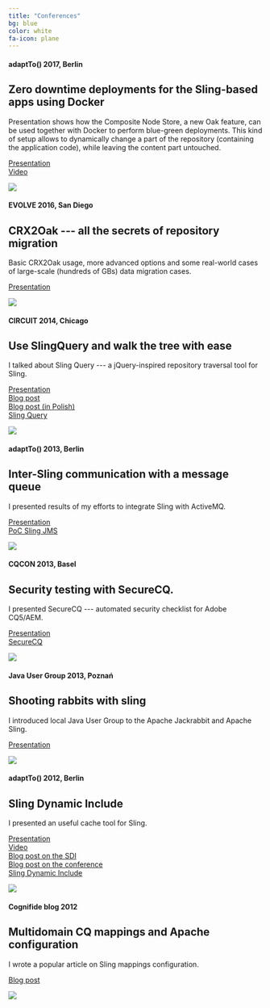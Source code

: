```yaml
---
title: "Conferences"
bg: blue
color: white
fa-icon: plane
---
```


#### adaptTo() 2017, Berlin

## Zero downtime deployments for the Sling-based apps using Docker

Presentation shows how the Composite Node Store, a new Oak feature, can be used together with Docker to perform blue-green deployments. This kind of setup allows to dynamically change a part of the repository (containing the application code), while leaving the content part untouched.

<i class="fa fa-eye"></i> <a href="https://www.slideshare.net/secret/20JKzYtzfrFiBO">Presentation</a><br/>
<i class="fa fa-video-camera"></i> <a href="https://www.youtube.com/watch?v=WtqBJpDmm3w">Video</a><br/>

<a href="https://www.slideshare.net/secret/20JKzYtzfrFiBO">
<img src="/img/conf/0dt-deployments.jpg" class="screenshot"/>
</a>

#### EVOLVE 2016, San Diego

## CRX2Oak --- all the secrets of repository migration

Basic CRX2Oak usage, more advanced options and some real-world cases of large-scale (hundreds of GBs) data migration cases.

<i class="fa fa-eye"></i> <a href="https://www.slideshare.net/secret/4RP6jnK32za3FA">Presentation</a><br/>

<a href="https://www.slideshare.net/secret/4RP6jnK32za3FA">
<img src="/img/conf/crx2oak.png" class="screenshot"/>
</a>

#### CIRCUIT 2014, Chicago

## Use SlingQuery and walk the tree with ease

I talked about Sling Query --- a jQuery-inspired repository traversal tool for Sling.

<i class="fa fa-eye"></i> <a href="http://cognifide.github.io/Sling-Query/circuit2014">Presentation</a><br/>
<i class="fa fa-pencil"></i> <a href="http://www.cognifide.com/blogs/cq/circuit-2014/">Blog post</a><br/>
<i class="fa fa-pencil"></i> <a href="http://newton.net.pl/2014/06/chicago/">Blog post (in Polish)</a><br/>
<i class="fa fa-github"></i> <a href="https://github.com/apache/sling/tree/trunk/contrib/extensions/sling-query">Sling Query</a>

<a href="http://cognifide.github.io/Sling-Query/circuit2014">
<img src="/img/conf/slingquery.png" class="screenshot"/>
</a>

#### adaptTo() 2013, Berlin

## Inter-Sling communication with a message queue

I presented results of my efforts to integrate Sling with ActiveMQ.

<i class="fa fa-eye"></i> <a href="http://www.slideshare.net/TomaszRkawek/activemq-adaptto">Presentation</a><br/>
<i class="fa fa-github"></i> <a href="https://github.com/Cognifide/PoC-Sling-JMS/">PoC Sling JMS</a>

<a href="http://www.slideshare.net/TomaszRkawek/activemq-adaptto">
<img src="/img/conf/jms.png" class="screenshot"/>
</a>

#### CQCON 2013, Basel

## Security testing with SecureCQ.

I presented SecureCQ --- automated security checklist for Adobe CQ5/AEM.

<i class="fa fa-eye"></i> <a href="http://www.slideshare.net/TomaszRkawek/securecq">Presentation</a><br/>
<i class="fa fa-github"></i> <a href="https://github.com/Cognifide/SecureCQ">SecureCQ</a>

<img src="/img/cqcon2013-photo.jpg" class="screenshot"/>

#### Java User Group 2013, Poznań

## Shooting rabbits with sling

I introduced local Java User Group to the Apache Jackrabbit and Apache Sling.

<i class="fa fa-eye"></i> <a href="http://www.slideshare.net/TomaszRkawek/jcr-and-sling">Presentation</a><br/>

<a href="http://www.slideshare.net/TomaszRkawek/jcr-and-sling">
<img src="/img/conf/jcr-sling.jpg" class="screenshot"/>
</a>

#### adaptTo() 2012, Berlin

## Sling Dynamic Include

I presented an useful cache tool for Sling.

<i class="fa fa-eye"></i> <a href="http://www.slideshare.net/TomaszRkawek/sling-dynamic-include">Presentation</a><br/>
<i class="fa fa-video-camera"></i> <a href="http://vimeopro.com/pvvideo/adaptto2012/video/52194354">Video</a><br/>
<i class="fa fa-pencil"></i> <a href="http://www.cognifide.com/blogs/cq/sling-dynamic-include/">Blog post on the SDI</a><br/>
<i class="fa fa-pencil"></i> <a href="http://www.cognifide.com/blogs/cq/adaptto2012-gettop5/">Blog post on the conference</a><br/>
<i class="fa fa-github"></i> <a href="https://github.com/Cognifide/Sling-Dynamic-Include">Sling Dynamic Include</a>

<a href="http://www.slideshare.net/TomaszRkawek/sling-dynamic-include">
<img src="/img/conf/sdi.png" class="screenshot"/>
</a>

#### Cognifide blog 2012

## Multidomain CQ mappings and Apache configuration

I wrote a popular article on Sling mappings configuration.

<i class="fa fa-pencil"></i> <a href="http://www.cognifide.com/blogs/cq/multidomain-cq-mappings-and-apache-configuration">Blog post</a><br/>

<a href="http://www.cognifide.com/blogs/cq/multidomain-cq-mappings-and-apache-configuration">
<img src="/img/conf/multidomain.png" class="screenshot"/>
</a>
